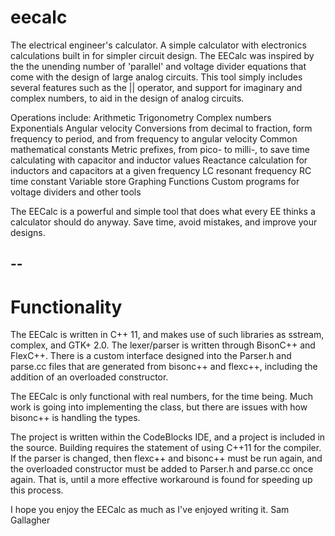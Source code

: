 # eecalc
The electrical engineer's calculator. A simple calculator with electronics calculations built in for simpler circuit design. 
The EECalc was inspired by the the unending number of 'parallel' and voltage divider equations that come with the design of large analog circuits. This tool simply includes several features such as the || operator, and support for imaginary and complex numbers, to aid in the design of analog circuits. 

Operations include:
  Arithmetic
  Trigonometry
  Complex numbers
  Exponentials
  Angular velocity
  Conversions from decimal to fraction, form frequency to period, and from frequency to angular velocity
  Common mathematical constants
  Metric prefixes, from pico- to milli-, to save time calculating with capacitor and inductor values
  Reactance calculation for inductors and capacitors at a given frequency
  LC resonant frequency
  RC time constant
  Variable store
  Graphing
  Functions
  Custom programs for voltage dividers and other tools

The EECalc is a powerful and simple tool that does what every EE thinks a calculator should do anyway. Save time, 
avoid mistakes, and improve your designs.

--
--
# Functionality
The EECalc is written in C++ 11, and makes use of such libraries as sstream, complex, and GTK+ 2.0. The lexer/parser 
is written through BisonC++ and FlexC++. There is a custom interface designed into the Parser.h and parse.cc files 
that are generated from bisonc++ and flexc++, including the addition of an overloaded constructor.

The EECalc is only functional with real numbers, for the time being. Much work is going into implementing the <complex> 
class, but there are issues with how bisonc++ is handling the types. 

The project is written within the CodeBlocks IDE, and a project is included in the source. Building requires the statement 
of using C++11 for the compiler. If the parser is changed, then flexc++ and bisonc++ must be run again, and the overloaded 
constructor must be added to Parser.h and parse.cc once again. That is, until a more effective workaround is found for 
speeding up this process. 

I hope you enjoy the EECalc as much as I've enjoyed writing it. 
Sam Gallagher
